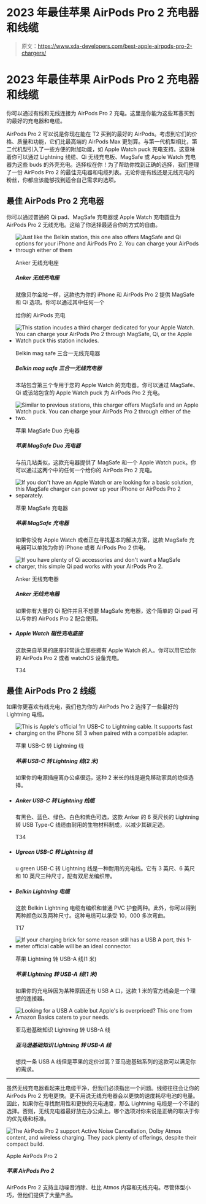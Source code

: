 # 2023 年最佳苹果 AirPods Pro 2 充电器和线缆

> 原文：<https://www.xda-developers.com/best-apple-airpods-pro-2-chargers/>

# 2023 年最佳苹果 AirPods Pro 2 充电器和线缆

你可以通过有线和无线连接为 AirPods Pro 2 充电。这里是你能为这些耳塞买到的最好的充电器和电缆。

AirPods Pro 2 可以说是你现在能在 T2 买到的最好的 AirPods。考虑到它们的价格、质量和功能，它们比最高端的 AirPods Max 更划算。与第一代机型相比，第二代机型引入了一些方便的附加功能，如 Apple Watch puck 充电支持。这意味着你可以通过 Lightning 线缆、Qi 无线充电板、MagSafe 或 Apple Watch 充电器为这些 buds 的外壳充电。选择权在你！为了帮助你找到正确的选择，我们整理了一份 AirPods Pro 2 的最佳充电器和电缆列表。无论你是有线还是无线充电的粉丝，你都应该能够找到适合自己需求的选项。

## 最佳 AirPods Pro 2 充电器

你可以通过普通的 Qi pad、MagSafe 充电器或 Apple Watch 充电圆盘为 AirPods Pro 2 无线充电。这给了你选择最适合你的方式的自由。

*   <picture>![Just like the Belkin station, this one also offers MagSafe and Qi options for your iPhone and AirPods Pro 2\. You can charge your AirPods through either of them](img/792250e85022f371c608afb4afe9712e.png)</picture>

    Anker 无线充电座

    ##### Anker 无线充电座

    就像贝尔金站一样，这款也为你的 iPhone 和 AirPods Pro 2 提供 MagSafe 和 Qi 选项。你可以通过其中任何一个

    给你的 AirPods 充电
*   <picture>![This station incudes a third charger dedicated for your Apple Watch. You can charge your AirPods Pro 2 through MagSafe, Qi, or the Apple Watch puck this station includes.](img/4cfe178a8798a773a3acbd5fbd427abd.png)</picture>

    Belkin mag safe 三合一无线充电器

    ##### Belkin mag safe 三合一无线充电器

    本站包含第三个专用于您的 Apple Watch 的充电器。你可以通过 MagSafe、Qi 或该站包含的 Apple Watch puck 为 AirPods Pro 2 充电。

*   <picture>![Similar to previous stations, this charger offers MagSafe and an Apple Watch puck. You can charge your AirPods Pro 2 through either of the two. ](img/bf14b45afff4a4c390be3bca3454b284.png)</picture>

    苹果 MagSafe Duo 充电器

    ##### 苹果 MagSafe Duo 充电器

    与前几站类似，这款充电器提供了 MagSafe 和一个 Apple Watch puck。你可以通过这两个中的任何一个给你的 AirPods Pro 2 充电。

*   <picture>![If you don't have an Apple Watch or are looking for a basic solution, this MagSafe charger can power up your iPhone or AirPods Pro 2 separately.](img/c3c17fcba64eb03248596fd795c29ef7.png)</picture>

    苹果 MagSafe 充电器

    ##### 苹果 MagSafe 充电器

    如果你没有 Apple Watch 或者正在寻找基本的解决方案，这款 MagSafe 充电器可以单独为你的 iPhone 或者 AirPods Pro 2 供电。

*   <picture>![If you have plenty of Qi accessories and don't want a MagSafe charger, this simple Qi pad works with your AirPods Pro 2.](img/f987be82cfff00034addbfe3f34c97fe.png)</picture>

    Anker 无线充电器

    ##### Anker 无线充电器

    如果你有大量的 Qi 配件并且不想要 MagSafe 充电器，这个简单的 Qi pad 可以与你的 AirPods Pro 2 配合使用。

*   ##### Apple Watch 磁性充电底座

    这款来自苹果的底座非常适合那些拥有 Apple Watch 的人。你可以用它给你的 AirPods Pro 2 或者 watchOS 设备充电。

    T34

## 最佳 AirPods Pro 2 线缆

如果你更喜欢有线充电，我们也为你的 AirPods Pro 2 选择了一些最好的 Lightning 电缆。

*   <picture>![This is Apple's official 1m USB-C to Lightning cable. It supports fast charging on the iPhone SE 3 when paired with a compatible adapter.](img/e26375a94fe6b455f941f3a7854ff6c0.png)</picture>

    苹果 USB-C 转 Lightning 线

    ##### 苹果 USB-C 转 Lightning 线(2 米)

    如果你的电源插座离办公桌很远，这种 2 米长的线是避免移动家具的绝佳选择。

*   ##### Anker USB-C 转 Lightning 线缆

    有黑色、蓝色、绿色、白色和紫色可选，这款 Anker 的 6 英尺长的 Lightning 转 USB Type-C 线缆由耐用的生物材料制成，以减少其碳足迹。

    T34
*   ##### Ugreen USB-C 转 Lightning 线

    u green USB-C 转 Lightning 线是一种耐用的充电线。它有 3 英尺、6 英尺和 10 英尺三种尺寸，配有双尼龙编织带。

*   ##### Belkin Lightning 电缆

    这款 Belkin Lightning 电缆有编织和普通 PVC 护套两种。此外，你可以得到两种颜色以及两种尺寸。这种电缆可以承受 10，000 多次弯曲。

    T17
*   <picture>![If your charging brick for some reason still has a USB A port, this 1-meter official cable will be an ideal connector.](img/618ba32f559b13fbdd3e9ee9e07a65ff.png)</picture>

    苹果 Lightning 转 USB-A 线(1 米)

    ##### 苹果 Lightning 转 USB-A 线(1 米)

    如果你的充电砖因为某种原因还有 USB A 口，这款 1 米的官方线会是一个理想的连接器。

*   <picture>![Looking for a USB A cable but Apple's is overpriced? This one from Amazon Basics caters to your needs.](img/ad99c3c53abd914795796f940a28c41f.png)</picture>

    亚马逊基础知识 Lightning 转 USB-A 线

    ##### 亚马逊基础知识 Lightning 转 USB-A 线

    想找一条 USB A 线但是苹果的定价过高？亚马逊基础系列的这款可以满足你的需求。

* * *

虽然无线充电器看起来比电缆干净，但我们必须指出一个问题。线缆往往会让你的 AirPods Pro 2 充电更快。更不用说无线充电器会以更快的速度耗尽电池的电量。因此，如果你在寻找耐用性和更快的充电速度，那么 Lightning 电缆是一个不错的选择。否则，无线充电器最好放在办公桌上。哪个选项对你来说是正确的取决于你的优先级和标准。

 <picture>![The AirPods Pro 2 support Active Noise Cancellation, Dolby Atmos content, and wireless charging. They pack plenty of offerings, despite their compact build.](img/a735ca43cef9b69e645d60ade5e2215d.png)</picture> 

Apple AirPods Pro 2

##### 苹果 AirPods Pro 2

AirPods Pro 2 支持主动噪音消除、杜比 Atmos 内容和无线充电。尽管体型小巧，但他们提供了大量产品。